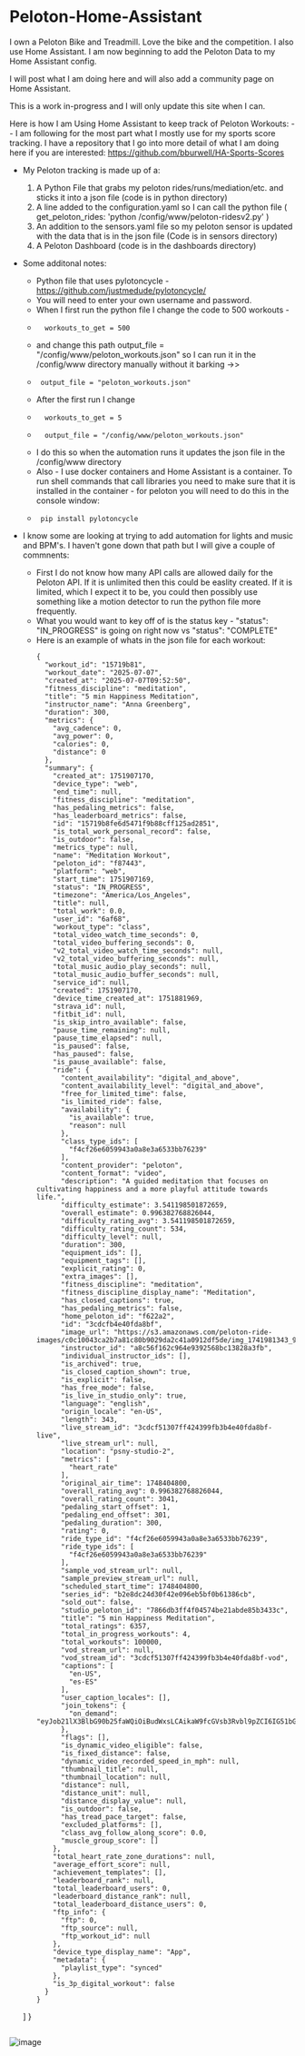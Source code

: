 # Peloton-Home-Assistant

I own a Peloton Bike and Treadmill.  Love the bike and the competition.  I also use Home Assistant.  I am now beginning to add the Peloton Data to my Home Assistant config.

I will post what I am doing here and will also add a community page on Home Assistant.

This is a work in-progress and I will only update this site when I can.

Here is how I am Using Home Assistant to keep track of Peloton Workouts:
-- I am following for the most part what I mostly use for my sports score tracking.  I have a repository that I go into more detail of what I am doing here if you are interested: https://github.com/bburwell/HA-Sports-Scores

* My Peloton tracking is made up of a:
   1. A Python File that grabs my peloton rides/runs/mediation/etc. and sticks it into a json file (code is in python directory)
   2. A line added to the configuration.yaml so I can call the python file ( get_peloton_rides: 'python /config/www/peloton-ridesv2.py' )
   3. An addition to the sensors.yaml file so my peloton sensor is updated with the data that is in the json file (Code is in sensors directory)
   4. A Peloton Dashboard (code is in the dashboards directory)
      
* Some additonal notes:
  * Python file that uses pylotoncycle - https://github.com/justmedude/pylotoncycle/
  * You will need to enter your own username and password.
  * When I first run the python file I change the code to 500 workouts -
  *       workouts_to_get = 500
  * and change this path output_file = "/config/www/peloton_workouts.json" so I can run it in the /config/www directory manually without it barking ->>
  *      output_file = "peloton_workouts.json"
  * After the first run I change
  *       workouts_to_get = 5 
  *       output_file = "/config/www/peloton_workouts.json"
  * I do this so when the automation runs it updates the json file in the /config/www directory
  * Also - I use docker containers and Home Assistant is a container.  To run shell commands that call libraries you need to make sure that it is installed in the container - for peloton you will need to do this in the console window:
  *      pip install pylotoncycle
 
* I know some are looking at trying to add automation for lights and music and BPM's.  I haven't gone down that path but I will give a couple of commnents:
  * First I do not know how many API calls are allowed daily for the Peloton API.  If it is unlimited then this could be easlity created.  If it is limited, which I expect it to be, you could then possibly use something like a motion detector to run the python file more frequently.
  * What you would want to key off of is the status key - "status": "IN_PROGRESS" is going on right now vs "status": "COMPLETE"
  * Here is an example of whats in the json file for each workout:
    ```
    {
      "workout_id": "15719b81",
      "workout_date": "2025-07-07",
      "created_at": "2025-07-07T09:52:50",
      "fitness_discipline": "meditation",
      "title": "5 min Happiness Meditation",
      "instructor_name": "Anna Greenberg",
      "duration": 300,
      "metrics": {
        "avg_cadence": 0,
        "avg_power": 0,
        "calories": 0,
        "distance": 0
      },
      "summary": {
        "created_at": 1751907170,
        "device_type": "web",
        "end_time": null,
        "fitness_discipline": "meditation",
        "has_pedaling_metrics": false,
        "has_leaderboard_metrics": false,
        "id": "15719b8fe6d5471f9b88cff125ad2851",
        "is_total_work_personal_record": false,
        "is_outdoor": false,
        "metrics_type": null,
        "name": "Meditation Workout",
        "peloton_id": "f87443",
        "platform": "web",
        "start_time": 1751907169,
        "status": "IN_PROGRESS",
        "timezone": "America/Los_Angeles",
        "title": null,
        "total_work": 0.0,
        "user_id": "6af68",
        "workout_type": "class",
        "total_video_watch_time_seconds": 0,
        "total_video_buffering_seconds": 0,
        "v2_total_video_watch_time_seconds": null,
        "v2_total_video_buffering_seconds": null,
        "total_music_audio_play_seconds": null,
        "total_music_audio_buffer_seconds": null,
        "service_id": null,
        "created": 1751907170,
        "device_time_created_at": 1751881969,
        "strava_id": null,
        "fitbit_id": null,
        "is_skip_intro_available": false,
        "pause_time_remaining": null,
        "pause_time_elapsed": null,
        "is_paused": false,
        "has_paused": false,
        "is_pause_available": false,
        "ride": {
          "content_availability": "digital_and_above",
          "content_availability_level": "digital_and_above",
          "free_for_limited_time": false,
          "is_limited_ride": false,
          "availability": {
            "is_available": true,
            "reason": null
          },
          "class_type_ids": [
            "f4cf26e6059943a0a8e3a6533bb76239"
          ],
          "content_provider": "peloton",
          "content_format": "video",
          "description": "A guided meditation that focuses on cultivating happiness and a more playful attitude towards life.",
          "difficulty_estimate": 3.541198501872659,
          "overall_estimate": 0.996382768826044,
          "difficulty_rating_avg": 3.541198501872659,
          "difficulty_rating_count": 534,
          "difficulty_level": null,
          "duration": 300,
          "equipment_ids": [],
          "equipment_tags": [],
          "explicit_rating": 0,
          "extra_images": [],
          "fitness_discipline": "meditation",
          "fitness_discipline_display_name": "Meditation",
          "has_closed_captions": true,
          "has_pedaling_metrics": false,
          "home_peloton_id": "f622a2",
          "id": "3cdcfb4e40fda8bf",
          "image_url": "https://s3.amazonaws.com/peloton-ride-images/c0c10043ca2b7a81c80b9029da2c41a0912df5de/img_1741981343_9a3163ff4a954bda834aa82c61eccca6.png",
          "instructor_id": "a8c56f162c964e9392568bc13828a3fb",
          "individual_instructor_ids": [],
          "is_archived": true,
          "is_closed_caption_shown": true,
          "is_explicit": false,
          "has_free_mode": false,
          "is_live_in_studio_only": true,
          "language": "english",
          "origin_locale": "en-US",
          "length": 343,
          "live_stream_id": "3cdcf51307ff424399fb3b4e40fda8bf-live",
          "live_stream_url": null,
          "location": "psny-studio-2",
          "metrics": [
            "heart_rate"
          ],
          "original_air_time": 1748404800,
          "overall_rating_avg": 0.996382768826044,
          "overall_rating_count": 3041,
          "pedaling_start_offset": 1,
          "pedaling_end_offset": 301,
          "pedaling_duration": 300,
          "rating": 0,
          "ride_type_id": "f4cf26e6059943a0a8e3a6533bb76239",
          "ride_type_ids": [
            "f4cf26e6059943a0a8e3a6533bb76239"
          ],
          "sample_vod_stream_url": null,
          "sample_preview_stream_url": null,
          "scheduled_start_time": 1748404800,
          "series_id": "b2e8dc24d30f42e096eb5bf0b61386cb",
          "sold_out": false,
          "studio_peloton_id": "7866db3ff4f04574be21abde85b3433c",
          "title": "5 min Happiness Meditation",
          "total_ratings": 6357,
          "total_in_progress_workouts": 4,
          "total_workouts": 100000,
          "vod_stream_url": null,
          "vod_stream_id": "3cdcf51307ff424399fb3b4e40fda8bf-vod",
          "captions": [
            "en-US",
            "es-ES"
          ],
          "user_caption_locales": [],
          "join_tokens": {
            "on_demand": "eyJob21lX3BlbG90b25faWQiOiBudWxsLCAikaW9fcGVsb3Rvbl9pZCI6IG51bGwsICJ0eXBlIjogIm9uX2RlbWFuZCJ9"
          },
          "flags": [],
          "is_dynamic_video_eligible": false,
          "is_fixed_distance": false,
          "dynamic_video_recorded_speed_in_mph": null,
          "thumbnail_title": null,
          "thumbnail_location": null,
          "distance": null,
          "distance_unit": null,
          "distance_display_value": null,
          "is_outdoor": false,
          "has_tread_pace_target": false,
          "excluded_platforms": [],
          "class_avg_follow_along_score": 0.0,
          "muscle_group_score": []
        },
        "total_heart_rate_zone_durations": null,
        "average_effort_score": null,
        "achievement_templates": [],
        "leaderboard_rank": null,
        "total_leaderboard_users": 0,
        "leaderboard_distance_rank": null,
        "total_leaderboard_distance_users": 0,
        "ftp_info": {
          "ftp": 0,
          "ftp_source": null,
          "ftp_workout_id": null
        },
        "device_type_display_name": "App",
        "metadata": {
          "playlist_type": "synced"
        },
        "is_3p_digital_workout": false
      }
    }
  ]
}
  ```

![image](https://github.com/user-attachments/assets/4865fb14-63d0-443d-b41e-7971d2a8e045)





